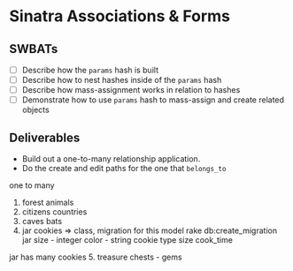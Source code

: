 Sinatra Associations & Forms
============================

## SWBATs

- [ ] Describe how the `params` hash is built
- [ ] Describe how to nest hashes inside of the `params` hash
- [ ] Describe how mass-assignment works in relation to hashes
- [ ] Demonstrate how to use `params` hash to mass-assign and create related objects

## Deliverables

- Build out a one-to-many relationship application.
- Do the create and edit paths for the one that `belongs_to`

one to many

1. forest animals
2. citizens countries
3. caves bats
4. jar cookies =>
  class, migration for this model
    rake db:create_migration
  jar
    size - integer
    color - string
  cookie
    type
    size
    cook_time

  jar has many cookies
5. treasure chests - gems
